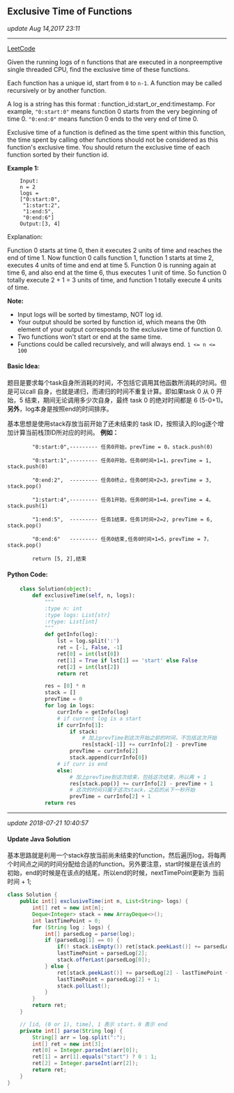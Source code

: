 ## Exclusive Time of Functions
_update Aug 14,2017  23:11_

---
[LeetCode](https://leetcode.com/problems/exclusive-time-of-functions/description/)

Given the running logs of n functions that are executed in a nonpreemptive single threaded CPU, find the exclusive time of these functions.

Each function has a unique id, start from `0` to `n-1`. A function may be called recursively or by another function.

A log is a string has this format : function_id:start_or_end:timestamp. For example, `"0:start:0"` means function 0 starts from the very beginning of time 0. `"0:end:0"` means function 0 ends to the very end of time 0.

Exclusive time of a function is defined as the time spent within this function, the time spent by calling other functions should not be considered as this function's exclusive time. You should return the exclusive time of each function sorted by their function id.

**Example 1:**

        Input:
        n = 2
        logs =
        ["0:start:0",
         "1:start:2",
         "1:end:5",
         "0:end:6"]
        Output:[3, 4]
Explanation:

Function 0 starts at time 0, then it executes 2 units of time and reaches the end of time 1.
Now function 0 calls function 1, function 1 starts at time 2, executes 4 units of time and end at time 5.
Function 0 is running again at time 6, and also end at the time 6, thus executes 1 unit of time.
So function 0 totally execute 2 + 1 = 3 units of time, and function 1 totally execute 4 units of time.

**Note:**

*  Input logs will be sorted by timestamp, NOT log id.
*  Your output should be sorted by function id, which means the 0th element of your output corresponds to the exclusive time of function 0.
*  Two functions won't start or end at the same time.
*  Functions could be called recursively, and will always end.
`1 <= n <= 100`

#### Basic Idea:
题目是要求每个task自身所消耗的时间，不包括它调用其他函数所消耗的时间。但是可以call 自身，也就是递归，而递归的时间不重复计算。即如果task 0 从 0 开始，5 结束，期间无论调用多少次自身，最终 task 0 的绝对时间都是 6 (5-0+1)。**另外**，log本身是按照end的时间排序。

基本思想是使用stack存放当前开始了还未结束的 task ID，按照读入的log逐个增加计算当前栈顶ID所对应的时间。
**例如：**
```
        "0:start:0",--------- 任务0开始，prevTime = 0，stack.push(0)

        "0:start:1",--------- 任务0开始，任务0时间+1=1，prevTime = 1, stack.push(0)

        "0:end:2",  --------- 任务0终止，任务0时间+2=3，prevTime = 3, stack.pop()

        "1:start:4",--------- 任务1开始，任务0时间+1=4，prevTime = 4，stack.push(1)

        "1:end:5",  --------- 任务1结束，任务1时间+2=2, prevTime = 6, stack.pop()

        "0:end:6"   --------- 任务0结束,任务0时间+1=5，prevTime = 7，stack.pop()

        return [5, 2],结束
```

#### Python Code:
```python
    class Solution(object):
        def exclusiveTime(self, n, logs):
            """
            :type n: int
            :type logs: List[str]
            :rtype: List[int]
            """
            def getInfo(log):
                lst = log.split(':')
                ret = [-1, False, -1]
                ret[0] = int(lst[0])
                ret[1] = True if lst[1] == 'start' else False
                ret[2] = int(lst[2])
                return ret

            res = [0] * n
            stack = []
            prevTime = 0
            for log in logs:
                currInfo = getInfo(log)
                # if current log is a start
                if currInfo[1]:
                    if stack:
                        # 加上prevTime到这次开始之前的时间，不包括这次开始
                        res[stack[-1]] += currInfo[2] - prevTime
                    prevTime = currInfo[2]
                    stack.append(currInfo[0])
                # if curr is end
                else:
                    # 加上prevTime到这次结束，包括这次结束，所以再 + 1
                    res[stack.pop()] += currInfo[2] - prevTime + 1
                    # 这次的时间只属于这次stack，之后的从下一秒开始
                    prevTime = currInfo[2] + 1
            return res
```

---
_update 2018-07-21 10:40:57_

#### Update Java Solution
基本思路就是利用一个stack存放当前尚未结束的function，然后遍历log，将每两个时间点之间的时间分配给合适的function。另外要注意，start时候是在该点的初始，end的时候是在该点的结尾，所以end的时候，nextTimePoint更新为 当前时间 + 1;

```java
class Solution {
    public int[] exclusiveTime(int n, List<String> logs) {
        int[] ret = new int[n];
        Deque<Integer> stack = new ArrayDeque<>();
        int lastTimePoint = 0;
        for (String log : logs) {
            int[] parsedLog = parse(log);
            if (parsedLog[1] == 0) {
                if(! stack.isEmpty()) ret[stack.peekLast()] += parsedLog[2] - lastTimePoint;
                lastTimePoint = parsedLog[2];
                stack.offerLast(parsedLog[0]);
            } else {
                ret[stack.peekLast()] += parsedLog[2] - lastTimePoint + 1;
                lastTimePoint = parsedLog[2] + 1;
                stack.pollLast();
            }
        }
        return ret;
    }

    // [id, (0 or 1), time], 1 表示 start，0 表示 end
    private int[] parse(String log) {
        String[] arr = log.split(":");   
        int[] ret = new int[3];
        ret[0] = Integer.parseInt(arr[0]);
        ret[1] = arr[1].equals("start") ? 0 : 1;
        ret[2] = Integer.parseInt(arr[2]);
        return ret;
    }
}
```
